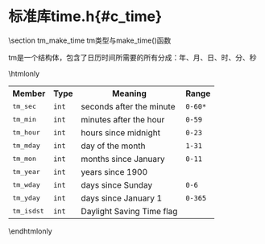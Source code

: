 标准库time.h{#c_time}
====================

\section tm_make_time tm类型与make_time()函数

tm是一个结构体，包含了日历时间所需要的所有分成：年、月、日、时、分、秒

\htmlonly
<table class="boxed">
<tbody><tr><th>Member</th><th>Type</th><th>Meaning</th><th>Range</th></tr>
<tr><td><samp>tm_sec</samp></td><td><code>int</code></td><td>seconds after the minute</td><td><code>0-60*</code></td></tr>
<tr><td><samp>tm_min</samp></td><td><code>int</code></td><td>minutes after the hour</td><td><code>0-59</code></td></tr>
<tr><td><samp>tm_hour</samp></td><td><code>int</code></td><td>hours since midnight</td><td><code>0-23</code></td></tr>
<tr><td><samp>tm_mday</samp></td><td><code>int</code></td><td>day of the month</td><td><code>1-31</code></td></tr>
<tr><td><samp>tm_mon</samp></td><td><code>int</code></td><td>months since January</td><td><code>0-11</code></td></tr>
<tr><td><samp>tm_year</samp></td><td><code>int</code></td><td>years since 1900</td><td><code> </code></td></tr>
<tr><td><samp>tm_wday</samp></td><td><code>int</code></td><td>days since Sunday</td><td><code>0-6</code></td></tr>
<tr><td><samp>tm_yday</samp></td><td><code>int</code></td><td>days since January 1</td><td><code>0-365</code></td></tr>
<tr><td><samp>tm_isdst</samp></td><td><code>int</code></td><td>Daylight Saving Time flag</td><td><code> </code></td></tr>
</tbody></table>
\endhtmlonly
